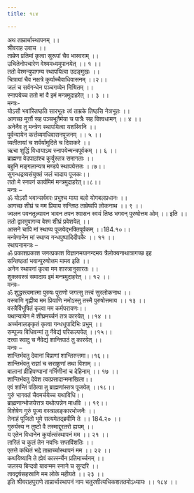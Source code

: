 ```yaml
---
title: १८४

---
```

अथ ताम्रार्चास्थापनम् ।।  
श्रीवराह उवाच ।।  
ताम्रेण प्रतिमां कृत्वा सुरूपां चैव भास्वराम् ।।  
उचितेनोपचारेण वेश्ममध्यमुपानयेत् ।। १ ।।  
ततो वेश्मन्युपागम्य स्थापयित्वा उदङ्मुखः ।।  
चित्रायां चैव नक्षत्रे कुर्याच्चैवाधिवासनम् ।।२।।  
जलं च सर्वगन्धेन पञ्चगव्येन मिश्रितम् ।।  
स्नापयेच्च ततो मां वै इमं मन्त्रमुदाहरेत् ।। ३ ।।  
मन्त्रः-  
योऽसौ भवांस्तिष्ठति सारभूतः त्वं ताम्रके तिष्ठसि नेत्रभूतः ।।  
आगच्छ मूर्त्तौ सह पञ्चभूतैर्मया च पात्रैः सह विश्वधामन् ।। ४ ।।  
अनेनैव तु मन्त्रेण स्थापयित्वा यशस्विनि ।।  
पूर्वन्यायेन कर्त्तव्यमधिवासनपूजनम् ।। ५ ।।  
व्यतीतायां च शर्वर्यामुदिते च दिवाकरे ।।  
ऋचा शुद्धिं विधायाऽथ स्नापयेन्मन्त्रपूर्वकम् ।। ६ ।।  
ब्राह्मणा वेदपाठांश्च कुर्युस्तत्र समागताः ।।  
बहुनि मङ्गलान्यत्र मण्डपे स्थापयेत्ततः ।।७।।  
सुगन्धद्रव्यसंयुक्तं जलं चादाय पूजकः।।  
ततो मे स्नपनं कार्यमिमं मन्त्रमुदाहरेत्।।८।।  
मन्त्रः –  
ॐ योऽसौ भवान्सर्ववरः प्रभुश्च माया बलो योगबलप्रधानः ।।  
आगच्छ शीघ्रं च मम प्रियाय सन्तिष्ठ ताम्रेष्वपि लोकनाथ ।। ९ ।।  
ज्वलन पवनतुल्यावन भावन तपन श्वासन स्वयं तिष्ठ भगवन् पुरुषोत्तम ओम् ।। इति ।।  
ततो द्वारमुपागम्य वेश्म शीघ्रं प्रवेशयेत् ।।  
आसने चापि मां स्थाप्य पूजयेद्भक्तिपूर्वकम् ।।184.१०।।  
मन्त्रेणानेन मां स्थाप्य गन्धपुष्पादिदीपकैः ।। ११ ।।  
स्थापनामन्त्रः –  
ॐ प्रकाशप्रकाश जगत्प्रकाश विज्ञानमयानन्दमय त्रैलोक्यनाथात्रागच्छ इह  
सन्तिष्ठतां भवान्पुरुषोत्तम मामव इति ।।  
अनेन स्थापनां कृत्वा मम शास्त्रानुसारतः ।।  
शुक्लवस्त्रं समादाय इमं मन्त्रमुदाहरेत् ।। १२ ।।  
मन्त्रः-  
ॐ शुद्धस्त्वमात्मा पुरुषः पुराणो जगत्सु तत्त्वं सुरलोकनाथ ।।  
वस्त्राणि गृह्णीष्व मम प्रियाणि नमोऽस्तु तस्मै पुरुषोत्तमाय ।। १३ ।।  
वस्त्रैर्विभूषितं कृत्वा मम कर्मपरायणः।।  
यथान्यायेन मे शीघ्रमर्च्चनं तत्र कारयेत् ।।१४ ।।  
अर्च्चनालङ्कृतं कृत्वा गन्धधूपादिभिः प्रभुम् ।।  
सम्पूज्य विधिवन्मां तु नैवेद्यं परिकल्पयेत् ।।१५।।  
दत्त्वा स्वादु च नैवेद्यं शान्तिपाठं तु कारयेत् ।।  
मन्त्रः –  
शान्तिर्भवतु देवानां विप्राणां शान्तिरुत्तमा।।१६।।  
शान्तिर्भवतु राज्ञां च सराष्ट्राणां तथा विशाम् ।।  
बालानां व्रीहिपण्यानां गर्भिणीनां च देहिनाम् ।। १७ ।।  
शान्तिर्भवतु देवेश त्वत्प्रसादान्ममाखिला।।  
एवं शान्तिं पठित्वा तु ब्राह्मणांस्तत्र पूजयेत् ।।१८।।  
गुरुं भागवतं चैवमर्चयेच्च यथाविधि।।  
ब्राह्मणान्भोजयेत्तत्र यथोत्पन्नेन माधवि ।। १९।।  
विशेषेण गुरुं पूज्य वस्त्रालङ्कारभोजनैः ।।  
तेनाहं पूजितो भूमे सत्यमेतद्ब्रवीमि ते ।। 184.२० ।।  
गुरुर्यस्य न तुष्टो वै तस्माद्दूरतरो ह्ययम् ।।  
य एतेन विधानेन कुर्यात्संस्थापनं मम ।। २१ ।।  
तारितं च कुलं तेन नवभिः सप्तविंशतिः ।।  
एतत्ते कथितं भद्रे ताम्रार्च्चास्थापनं मम ।। २२ ।।  
कथयिष्यामि ते ह्येवं कार्त्स्न्येन प्रतिमार्च्चनम् ।।  
जलस्य बिन्दवो यावन्मम स्नाने च सुन्दरि ।।  
तावद्वर्षसहस्राणि मम लोके महीयते ।। २३ ।।  
इति श्रीवराहपुराणे ताम्रार्चास्थापनं नाम चतुरशीत्यधिकशततमोऽध्यायः ।। १८४ ।।